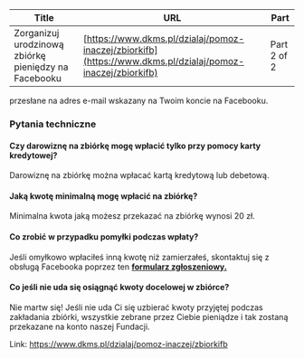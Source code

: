 | **Title**       | **URL**           | **Part**              |
|-----------------|-------------------|-----------------------|
| Zorganizuj urodzinową zbiórkę pieniędzy na Facebooku         | [https://www.dkms.pl/dzialaj/pomoz-inaczej/zbiorkifb](https://www.dkms.pl/dzialaj/pomoz-inaczej/zbiorkifb)    | Part 2 of 2          |

 przesłane na adres e\-mail wskazany na Twoim koncie na Facebooku.


### Pytania techniczne

#### Czy darowiznę na zbiórkę mogę wpłacić tylko przy pomocy karty kredytowej?

Darowiznę na zbiórkę można wpłacać kartą kredytową lub debetową.

#### Jaką kwotę minimalną mogę wpłacić na zbiórkę?

Minimalna kwota jaką możesz przekazać na zbiórkę wynosi 20 zł.

#### Co zrobić w przypadku pomyłki podczas wpłaty?

Jeśli omyłkowo wpłaciłeś inną kwotę niż zamierzałeś, skontaktuj się z obsługą Facebooka poprzez ten [**formularz zgłoszeniowy.**](https://www.facebook.com/help/contact/1937556639801443#_=_)

#### Co jeśli nie uda się osiągnąć kwoty docelowej w zbiórce?

Nie martw się! Jeśli nie uda Ci się uzbierać kwoty przyjętej podczas zakładania zbiórki, wszystkie zebrane przez Ciebie pieniądze i tak zostaną przekazane na konto naszej Fundacji.



Link: https://www.dkms.pl/dzialaj/pomoz-inaczej/zbiorkifb
